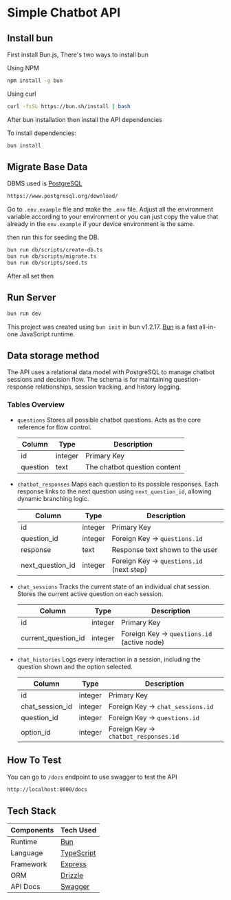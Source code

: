 # Simple Chatbot API

## Install bun

First install Bun.js, There's two ways to install bun

Using NPM

```bash
npm install -g bun
```

Using curl

```bash
curl -fsSL https://bun.sh/install | bash
```

After bun installation then install the API dependencies

To install dependencies:

```bash
bun install
```

## Migrate Base Data

DBMS used is [PostgreSQL](https://www.postgresql.org/download/)

```bash
https://www.postgresql.org/download/
```

Go to ```.env.example``` file and make the ```.env```  file. Adjust all the environment variable according to your environment or you can just copy the value that already in the ```env.example``` if your device environment is the same.

then run this for seeding the DB.

```bash
bun run db/scripts/create-db.ts
bun run db/scripts/migrate.ts
bun run db/scripts/seed.ts
```

After all set then

## Run Server

```bash
bun run dev
```

This project was created using `bun init` in bun v1.2.17. [Bun](https://bun.sh) is a fast all-in-one JavaScript runtime.

## Data storage method

The API uses a relational data model with PostgreSQL to manage chatbot sessions and decision flow. The schema is for maintaining question-response relationships, session tracking, and history logging.

### Tables Overview

- ```questions```
Stores all possible chatbot questions. Acts as the core reference for flow control.

    | Column   | Type    | Description                  |
    | -------- | ------- | ---------------------------- |
    | id       | integer | Primary Key                  |
    | question | text    | The chatbot question content |

- ```chatbot_responses```
Maps each question to its possible responses. Each response links to the next question using ```next_question_id```, allowing dynamic branching logic.

    | Column             | Type    | Description                              |
    | ------------------ | ------- | ---------------------------------------- |
    | id                 | integer | Primary Key                              |
    | question\_id       | integer | Foreign Key → `questions.id`             |
    | response           | text    | Response text shown to the user          |
    | next\_question\_id | integer | Foreign Key → `questions.id` (next step) |

- ```chat_sessions```
Tracks the current state of an individual chat session. Stores the current active question on each session.

    | Column                | Type    | Description                                |
    | --------------------- | ------- | ------------------------------------------ |
    | id                    | integer | Primary Key                                |
    | current\_question\_id | integer | Foreign Key → `questions.id` (active node) |

- ```chat_histories```
Logs every interaction in a session, including the question shown and the option selected.

    | Column            | Type    | Description                          |
    | ----------------- | ------- | ------------------------------------ |
    | id                | integer | Primary Key                          |
    | chat\_session\_id | integer | Foreign Key → `chat_sessions.id`     |
    | question\_id      | integer | Foreign Key → `questions.id`         |
    | option\_id        | integer | Foreign Key → `chatbot_responses.id` |

## How To Test

You can go to ```/docs``` endpoint to use swagger to test the API

```bash
http://localhost:8000/docs
```

## Tech Stack

| Components | Tech Used |
| ---------- | --------- |
| Runtime | [Bun](https://bun.com/) |
| Language | [TypeScript](https://www.typescriptlang.org/) |
| Framework | [Express](https://expressjs.com/) |
| ORM | [Drizzle](https://orm.drizzle.team/) |
| API Docs | [Swagger](https://swagger.io/) |
